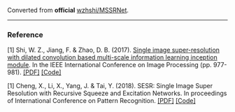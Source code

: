 Converted from **official** [wzhshi/MSSRNet](https://github.com/wzhshi/MSSRNet/tree/0dccec9d5ad26612763f5dff4b32937fa3b7cb85).

---

### Reference
[1] Shi, W. Z., Jiang, F. & Zhao, D. B. (2017). [Single image super-resolution with dilated convolution based multi-scale information learning inception module](https://ieeexplore.ieee.org/document/8296427). In the IEEE International Conference on Image Processing (pp. 977-981). [[PDF]](https://arxiv.org/pdf/1707.07128) [[Code]](https://github.com/wzhshi/MSSRNet)

[1] Cheng, X., Li, X., Yang, J. & Tai, Y. (2018). SESR: Single Image Super Resolution with Recursive Squeeze and Excitation Networks. In proceedings of International Conference on Pattern Recognition. [[PDF]](https://arxiv.org/pdf/1801.10319) [[Code]](https://github.com/opteroncx/SESR)
